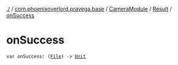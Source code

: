 [./](../../../index.md) / [com.phoenixoverlord.pravega.base](../../index.md) / [CameraModule](../index.md) / [Result](index.md) / [onSuccess](./on-success.md)

# onSuccess

`var onSuccess: (`[`File`](https://docs.oracle.com/javase/6/docs/api/java/io/File.html)`) -> `[`Unit`](https://kotlinlang.org/api/latest/jvm/stdlib/kotlin/-unit/index.html)